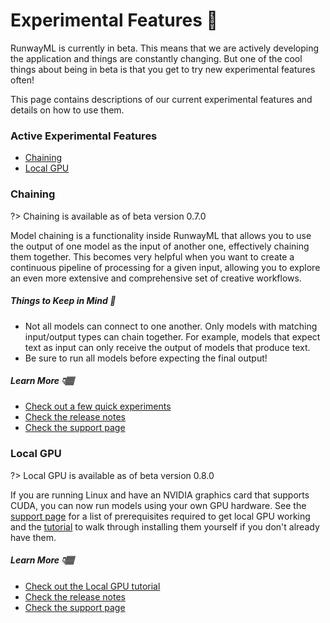 # Experimental Features 🧪

RunwayML is currently in beta. This means that we are actively developing the application and things are constantly changing. But one of the cool things about being in beta is that you get to try new experimental features often!

This page contains descriptions of our current experimental features and details on how to use them.

### Active Experimental Features

- [Chaining](#chaining)
- [Local GPU](#local-gpu)

### Chaining

?> Chaining is available as of beta version 0.7.0

Model chaining is a functionality inside RunwayML that allows you to use the output of one model as the input of another one, effectively chaining them together. This becomes very helpful when you want to create a continuous pipeline of processing for a given input, allowing you to explore an even more extensive and comprehensive set of creative workflows.

##### Things to Keep in Mind 🧠

- Not all models can connect to one another. Only models with matching input/output types can chain together. For example, models that expect text as input can only receive the output of models that produce text.
- Be sure to run all models before expecting the final output!

##### Learn More 👇🏽

- [Check out a few quick experiments](https://docs.runwayml.com/#/how-to/chaining-models-together)
- [Check the release notes](https://runwayml.com/release-notes)
- [Check the support page](https://support.runwayml.com/en/articles/3140662-understanding-how-chaining-works)

### Local GPU

?> Local GPU is available as of beta version 0.8.0

If you are running Linux and have an NVIDIA graphics card that supports CUDA, you can now run models using your own GPU hardware. See the [support page](#) for a list of prerequisites required to get local GPU working and the [tutorial](https://docs.runwayml.com/#/how-to/local-gpu) to walk through installing them yourself if you don't already have them.

##### Learn More 👇🏽

- [Check out the Local GPU tutorial](https://docs.runwayml.com/#/how-to/local-gpu)
- [Check the release notes](https://runwayml.com/release-notes)
- [Check the support page](#)

